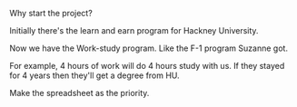 Why start the project?

Initially there's the learn and earn program for Hackney University.

Now we have the Work-study program. Like the F-1 program Suzanne got.

For example, 4 hours of work will do 4 hours study with us. If they stayed for 4 years then they'll get a degree from HU.

Make the spreadsheet as the priority.
